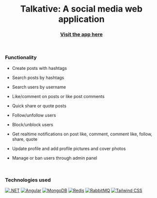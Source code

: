 # <div align="center">Talkative: A social media web application</div>

<h3 align="center">
<a href="http://kernel-panic.learnathon.net/web/" target="_blank">
Visit the app here
</a>  
</h3>

<br/>  

### Functionality
- Create posts with hashtags

- Search posts by hashtags

- Search users by username
  
- Like/comment on posts or like post comments
  
- Quick share or quote posts
  
- Follow/unfollow users

- Block/unblock users

- Get realtime notifications on post like, comment, comment like, follow, share, quote

- Update profile and add profile pictures and cover photos

- Manage or ban users through admin panel

<br/>  

### Technologies used
<div>  
<a href="https://dotnet.microsoft.com/en-us/" target="_blank"><img src="https://img.shields.io/badge/.NET-5C2D91?style=for-the-badge&logo=.net&logoColor=white" alt=".NET" /></a>  
<a href="https://angular.io/" target="_blank"><img src="https://img.shields.io/badge/Angular-DD0031?style=for-the-badge&logo=angular&logoColor=white" alt="Angular" /></a>  
<a href="https://www.mongodb.com/" target="_blank"><img src="https://img.shields.io/badge/MongoDB-4EA94B?style=for-the-badge&logo=mongodb&logoColor=white" alt="MongoDB" /></a>  
<a href="https://redis.io/" target="_blank"><img src="https://img.shields.io/badge/redis-%23DD0031.svg?&style=for-the-badge&logo=redis&logoColor=white" alt="Redis" /></a>  
<a href="https://www.rabbitmq.com/" target="_blank"><img src="https://img.shields.io/badge/rabbitmq-%23FF6600.svg?&style=for-the-badge&logo=rabbitmq&logoColor=white" alt="RabbitMQ" /></a>  
<a href="https://tailwindcss.com/" target="_blank"><img src="https://img.shields.io/badge/tailwindcss-%2338B2AC.svg?style=for-the-badge&logo=tailwind-css&logoColor=white" alt="Tailwind CSS" /></a>  
</div>
